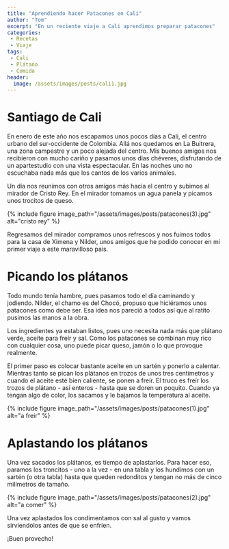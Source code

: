 ```yaml
---
title: "Aprendiendo hacer Patacones en Cali"
author: "Tom"
excerpt: "En un reciente viaje a Cali aprendimos preparar patacones"
categories:
 - Recetas
 - Viaje
tags: 
 - Cali
 - Plátano
 - Comida
header:
  image: /assets/images/posts/cali1.jpg
---
```


# Santiago de Cali

En enero de este año nos escapamos unos pocos días a Cali, el centro urbano del sur-occidente de Colombia. Allá nos quedamos en La Buitrera, una zona campestre y un poco alejada del centro. Mis buenos amigos nos recibieron con mucho cariño y pasamos unos días chéveres, disfrutando de un apartestudio con una vista espectacular. En las noches uno no escuchaba nada más que los cantos de los varios animales.

Un día nos reunimos con otros amigos más hacia el centro y subimos al mirador de Cristo Rey. En el mirador tomamos un agua panela y picamos unos trocitos de queso.  

{% include figure image_path="/assets/images/posts/patacones(3).jpg" alt="cristo rey" %} 

Regresamos del mirador compramos unos refrescos y nos fuimos todos para la casa de Ximena y Nilder, unos amigos que he podido conocer en mi primer viaje a este maravilloso país.  

# Picando los plátanos

Todo mundo tenía hambre, pues pasamos todo el día caminando y jodiendo. Nilder, el chamo es del Chocó, propuso que hiciéramos unos patacones como debe ser. Esa idea nos pareció a todos así que al ratito pusimos las manos a la obra.

Los ingredientes ya estaban listos, pues uno necesita nada más que plátano verde, aceite para freír y sal. Como los patacones se combinan muy rico con cualquier cosa, uno puede picar queso, jamón o lo que provoque realmente.

El primer paso es colocar bastante aceite en un sartén y ponerlo a calentar. Mientras tanto se pican los plátanos en trozos de unos tres centímetros y cuando el aceite esté bien caliente, se ponen a freír. El truco es freír los trozos de plátano - así enteros - hasta que se doren un poquito. Cuando ya tengan algo de color, los sacamos y le bajamos la temperatura al aceite.  

{% include figure image_path="/assets/images/posts/patacones(1).jpg" alt="a freir" %} 

# Aplastando los plátanos

Una vez sacados los plátanos, es tiempo de aplastarlos. Para hacer eso, paramos los troncitos - uno a la vez - en una tabla y los hundimos con un sartén (o otra tabla) hasta que queden redonditos y tengan no más de cinco milímetros de tamaño. 

{% include figure image_path="/assets/images/posts/patacones(2).jpg" alt="a comer" %} 

Una vez aplastados los condimentamos con sal al gusto y vamos sirviendolos antes de que se enfríen.

¡Buen provecho!